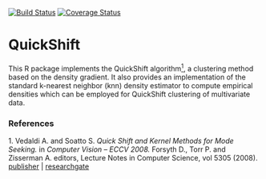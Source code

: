 [![Build Status](https://travis-ci.com/benja0x40/QuickShift.svg?token=pShgRyyyZbvkbZAsmdMo&branch=master)](https://travis-ci.com/benja0x40/QuickShift)
[![Coverage Status](https://codecov.io/gh/benja0x40/QuickShift/branch/master/graph/badge.svg)](https://codecov.io/gh/benja0x40/QuickShift)

QuickShift
================================================================================

This R package implements the QuickShift algorithm[<sup>1</sup>](#1),
a clustering method based on the density gradient. It also provides an
implementation of the standard k-nearest neighbor (knn) density estimator
to compute empirical densities which can be employed for QuickShift clustering
of multivariate data.

### References ###

<a name="1"></a>1. Vedaldi A. and Soatto S. *Quick Shift and Kernel Methods for Mode Seeking.*
in *Computer Vision – ECCV 2008.* Forsyth D., Torr P. and Zisserman A. editors,
Lecture Notes in Computer Science, vol 5305 (2008).  
[publisher](http://dx.doi.org/10.1007/978-3-540-88693-8_52) | [researchgate](https://www.researchgate.net/publication/225133542_Quick_Shift_and_Kernel_Methods_for_Mode_Seeking)

